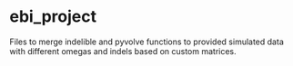# ebi_project
Files to merge indelible and pyvolve functions to provided simulated data with different omegas and indels based on custom matrices.
